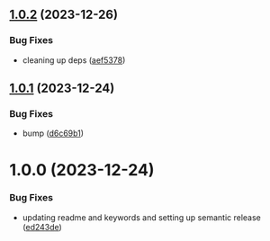 ## [1.0.2](https://github.com/chanind/penman-js/compare/v1.0.1...v1.0.2) (2023-12-26)


### Bug Fixes

* cleaning up deps ([aef5378](https://github.com/chanind/penman-js/commit/aef53786e2b1b1a6eab5e1598d212c37829c0c3e))

## [1.0.1](https://github.com/chanind/penman-js/compare/v1.0.0...v1.0.1) (2023-12-24)


### Bug Fixes

* bump ([d6c69b1](https://github.com/chanind/penman-js/commit/d6c69b1608ad923d3eab68d7a489e6305384ce64))

# 1.0.0 (2023-12-24)


### Bug Fixes

* updating readme and keywords and setting up semantic release ([ed243de](https://github.com/chanind/penman-js/commit/ed243def07d60abe09cc8e493e2378bc1bb8c1c2))

